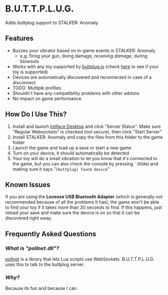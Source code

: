 # B.U.T.T.P.L.U.G.

Adds buttplug support to STALKER: Anomaly.

## Features

- Buzzes your vibrator based on in-game events in STALKER: Anomaly
    - e.g. firing your gun, doing damage, *receiving damage*, during blowouts
- Works with any toy supported by [buttplug.io](https://buttplug.io/) (check [here](https://iostindex.com/?filtersChanged=1&filter0Availability=Available,DIY) to see if your toy is supported)
- Devices are automatically discovered and reconnected in case of a disconnect
- TODO: Multiple profiles
- Shouldn't have any compatibility problems with other addons
- No impact on game performance

## How Do I Use This?

1. Install and launch [Intiface Desktop](https://intiface.com/desktop/) and click "Server Status". Make sure "Regular Websockets" is checked (*not* secure), then click "Start Server"
2. Install STALKER: Anomaly and copy the files from this folder to the game folder
3. Launch the game and load up a save or start a new game
4. Turn on your device, it should automatically be detected
5. Your toy will do a small vibration to let you know that it's connected to the game, but you can also check the console by pressing \` (tilde) and making sure it says "`[buttplug] found device`"

## Known Issues

If you are using the **Lovense USB Bluetooth Adapter** (which is generally *not* recommended because of all the problems it has), the game won't be able to find your toy if it takes more than 30 seconds to find. If this happens, just reload your save and make sure the device is on so that it can be discovered right away.

## Frequently Asked Questions

### *What is "pollnet.dll"?*

[pollnet](https://github.com/probable-basilisk/pollnet) is a library that lets Lua scripts use WebSockets. B.U.T.T.P.L.U.G. uses this to talk to the buttplug server.

### *Why?*

Because its fun and because I can.

